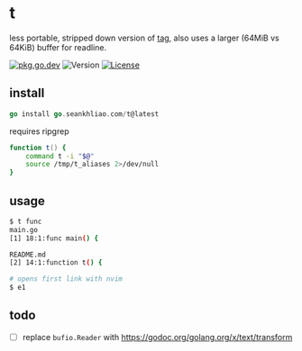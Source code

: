 # t

less portable, stripped down version of [tag](https://github.com/aykamko/tag),
also uses a larger (64MiB vs 64KiB) buffer for readline.

[![pkg.go.dev](http://img.shields.io/badge/godoc-reference-blue.svg?style=flat-square)](https://pkg.go.dev/go.seankhliao.com/t)
![Version](https://img.shields.io/github/v/tag/seankhliao/t?sort=semver&style=flat-square)
[![License](https://img.shields.io/github/license/seankhliao/t.svg?style=flat-square)](LICENSE)

## install

```go
go install go.seankhliao.com/t@latest
```

requires ripgrep

```zsh
function t() {
    command t -i "$@"
    source /tmp/t_aliases 2>/dev/null
}
```

## usage

```sh
$ t func
main.go
[1] 18:1:func main() {

README.md
[2] 14:1:function t() {

# opens first link with nvim
$ e1
```

## todo

- [ ] replace `bufio.Reader` with https://godoc.org/golang.org/x/text/transform
